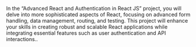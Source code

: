 In the “Advanced React and Authentication in React JS” project, you will delve into more sophisticated aspects of React, focusing on advanced form handling, data management, routing, and testing. This project will enhance your skills in creating robust and scalable React applications while integrating essential features such as user authentication and API interactions..
